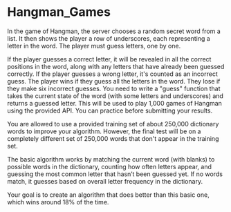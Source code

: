 # Hangman_Games
In the game of Hangman, the server chooses a random secret word from a list. It then shows the player a row of underscores, each representing a letter in the word. The player must guess letters, one by one.

If the player guesses a correct letter, it will be revealed in all the correct positions in the word, along with any letters that have already been guessed correctly.
If the player guesses a wrong letter, it's counted as an incorrect guess.
The player wins if they guess all the letters in the word. They lose if they make six incorrect guesses.
You need to write a "guess" function that takes the current state of the word (with some letters and underscores) and returns a guessed letter. This will be used to play 1,000 games of Hangman using the provided API. You can practice before submitting your results.

You are allowed to use a provided training set of about 250,000 dictionary words to improve your algorithm. However, the final test will be on a completely different set of 250,000 words that don't appear in the training set.

The basic algorithm works by matching the current word (with blanks) to possible words in the dictionary, counting how often letters appear, and guessing the most common letter that hasn’t been guessed yet. If no words match, it guesses based on overall letter frequency in the dictionary.

Your goal is to create an algorithm that does better than this basic one, which wins around 18% of the time.







